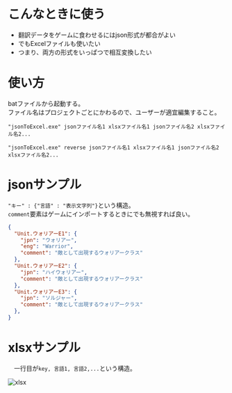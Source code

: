 # こんなときに使う

* 翻訳データをゲームに食わせるにはjson形式が都合がよい
* でもExcelファイルも使いたい
* つまり、両方の形式をいっぱつで相互変換したい

# 使い方

batファイルから起動する。  
ファイル名はプロジェクトごとにかわるので、ユーザーが適宜編集すること。  

```dos
"jsonToExcel.exe" jsonファイル名1 xlsxファイル名1 jsonファイル名2 xlsxファイル名2...
```

```dos
"jsonToExcel.exe" reverse jsonファイル名1 xlsxファイル名1 jsonファイル名2 xlsxファイル名2...
```

# jsonサンプル
`"キー" : {"言語" : "表示文字列"}`という構造。  
`comment`要素はゲームにインポートするときにでも無視すれば良い。

```json
{
  "Unit.ウォリアーE1": {
    "jpn": "ウォリアー",
    "eng": "Warrior",
    "comment": "敵として出現するウォリアークラス"
  },
  "Unit.ウォリアーE2": {
    "jpn": "ハイウォリアー",
    "comment": "敵として出現するウォリアークラス"
  },
  "Unit.ウォリアーE3": {
    "jpn": "ソルジャー",
    "comment": "敵として出現するウォリアークラス"
  },
}
```

# xlsxサンプル
　一行目が`key, 言語1, 言語2,...`という構造。

![xlsx](https://user-images.githubusercontent.com/6186357/39691102-62be6aa8-5217-11e8-9f0e-ad99071ed8f8.png)
